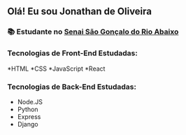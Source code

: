 ## Olá! Eu sou Jonathan de Oliveira


### 📚 Estudante no <a href="https://www.fiemg.com.br/senai/unidades/senai-sao-goncalo-do-rio-abaixo-cfp-jose-fernando-coura/" target="__blank">Senai São Gonçalo do Rio Abaixo</a>

### Tecnologias de Front-End Estudadas:
*HTML
*CSS
*JavaScript
*React

### Tecnologias de Back-End Estudadas:
* Node.JS 
* Python 
* Express
* Django
  
